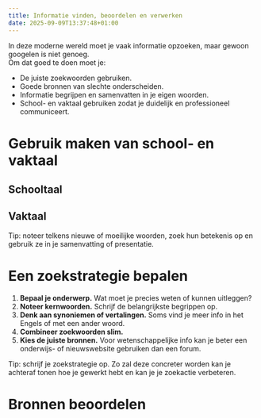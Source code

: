 ```yaml
---
title: Informatie vinden, beoordelen en verwerken
date: 2025-09-09T13:37:48+01:00
---
```


In deze moderne wereld moet je vaak informatie opzoeken, maar gewoon googelen is niet genoeg.  
Om dat goed te doen moet je:
- De juiste zoekwoorden gebruiken.
- Goede bronnen van slechte onderscheiden.
- Informatie begrijpen en samenvatten in je eigen woorden.
- School- en vaktaal gebruiken zodat je duidelijk en professioneel communiceert.

# Gebruik maken van school- en vaktaal

## Schooltaal

## Vaktaal

Tip: noteer telkens nieuwe of moeilijke woorden, zoek hun betekenis op en gebruik ze in je samenvatting of presentatie.

# Een zoekstrategie bepalen

1. **Bepaal je onderwerp.** Wat moet je precies weten of kunnen uitleggen?
2. **Noteer kernwoorden.** Schrijf de belangrijkste begrippen op.
3. **Denk aan synoniemen of vertalingen.** Soms vind je meer info in het Engels of met een ander woord.
4. **Combineer zoekwoorden slim.**
5. **Kies de juiste bronnen.** Voor wetenschappelijke info kan je beter een onderwijs- of nieuwswebsite gebruiken dan een forum.

Tip: schrijf je zoekstrategie op. Zo zal deze concreter worden kan je achteraf tonen hoe je gewerkt hebt en kan je je zoekactie verbeteren.

# Bronnen beoordelen
